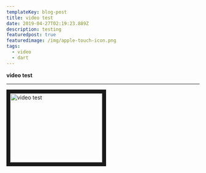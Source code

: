 ```yaml
---
templateKey: blog-post
title: video test
date: 2019-04-27T02:19:23.889Z
description: testing
featuredpost: true
featuredimage: /img/apple-touch-icon.png
tags:
  - video
  - dart
---
```

**video test**

****
<a href="//www.youtube.com/watch?feature=player_embedded&v=gEiTM08ubtQ
" target="_blank"><img src="http://img.youtube.com/vi/gEiTM08ubtQ/0.jpg" 
alt="video test" width="240" height="180" border="10" /></a>

